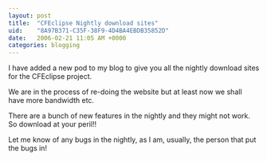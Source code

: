 ```yaml
---
layout: post
title:  "CFEclipse Nightly download sites"
uid:	"8A97B371-C35F-38F9-4D4BA4EBDB35852D"
date:   2006-02-21 11:05 AM +0000
categories: blogging
---
```

<p>I have added a new pod to my blog to give you all the nightly download sites for the CFEclipse project. </p>
<p>We are in the process of re-doing the website but at least now we shall have more bandwidth etc.</p>
<p>There are a bunch of new features in the nightly and they might not work. So download at your peril!! </p>
<p>Let me know of any bugs in the nightly, as I am, usually, the person that put the bugs in!<br /></p>